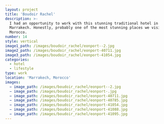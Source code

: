 ```yaml
---
layout: project
title: 'Boudoir Rachel'
description: >-
  I had an opportunity to work with this stunning traditional hotel in
  Marrakech. Honestly, probably one of the most stunning places we visited in
  Morocco.
number: 14
style: vertical
image1_path: /images/boudoir_rachel/eonport--2.jpg
image2_path: /images/boudoir_rachel/eonport-40711.jpg
image3_path: /images/boudoir_rachel/eonport-41054.jpg
categories:
  - hotel
  - lifestyle
type: work
location: 'Marrakech, Morocco'
images:
  − image_path: /images/boudoir_rachel/eonport--2.jpg
  − image_path: /images/boudoir_rachel/eonport-.jpg
  − image_path: /images/boudoir_rachel/eonport-40711.jpg
  − image_path: /images/boudoir_rachel/eonport-40785.jpg
  − image_path: /images/boudoir_rachel/eonport-41054.jpg
  − image_path: /images/boudoir_rachel/eonport-41088.jpg
  − image_path: /images/boudoir_rachel/eonport-41095.jpg
---
```

